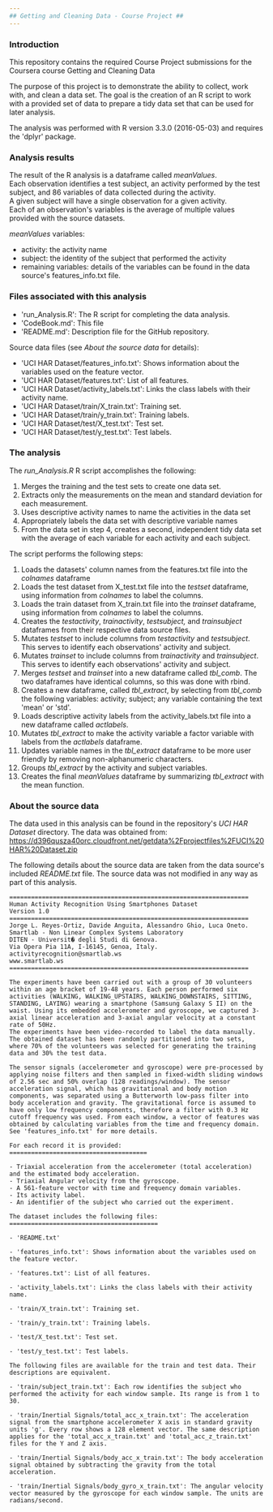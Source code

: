 ```yaml
---
## Getting and Cleaning Data - Course Project ##
---
```

### Introduction ###

This repository contains the required Course Project submissions for the Coursera course Getting and Cleaning Data

The purpose of this project is to demonstrate the ability to collect, work with, and clean a data set.
The goal is the creation of an R script to work with a provided set of data to prepare a tidy data set that can be used for later analysis.

The analysis was performed with R version 3.3.0 (2016-05-03) and requires the 'dplyr' package.

### Analysis results ###
The result of the R analysis is a dataframe called *meanValues*.  
Each observation identifies a test subject, an activity performed by the test subject, and 86 variables of data collected during the activity.  
A given subject will have a single observation for a given activity.  
Each of an observation's variables is the average of multiple values provided with the source datasets.

*meanValues* variables:
* activity: the activity name
* subject: the identity of the subject that performed the activity
* remaining variables: details of the variables can be found in the data source's features_info.txt file.

### Files associated with this analysis ###

* 'run_Analysis.R': The R script for completing the data analysis.
*	'CodeBook.md': This file
*	'README.md': Description file for the GitHub repository.

Source data files (see *About the source data* for details):
* 'UCI HAR Dataset/features_info.txt': Shows information about the variables used on the feature vector.
* 'UCI HAR Dataset/features.txt': List of all features.
* 'UCI HAR Dataset/activity_labels.txt': Links the class labels with their activity name.
* 'UCI HAR Dataset/train/X_train.txt': Training set.
* 'UCI HAR Dataset/train/y_train.txt': Training labels.
* 'UCI HAR Dataset/test/X_test.txt': Test set.
* 'UCI HAR Dataset/test/y_test.txt': Test labels.

### The analysis ###
The *run_Analysis.R* R script accomplishes the following:
1. Merges the training and the test sets to create one data set.
2. Extracts only the measurements on the mean and standard deviation for each measurement.
3. Uses descriptive activity names to name the activities in the data set
4. Appropriately labels the data set with descriptive variable names
5. From the data set in step 4, creates a second, independent tidy data set with the average of each variable for each activity and each subject.

The script performs the following steps:
1. Loads the datasets' column names from the features.txt file into the *colnames* dataframe
2. Loads the test dataset from X_test.txt file into the *testset* dataframe, using information from *colnames* to label the columns.
3. Loads the train dataset from X_train.txt file into the *trainset* dataframe, using information from *colnames* to label the columns.
4. Creates the *testactivity*, *trainactivity*, *testsubject,* and *trainsubject* dataframes from their respective data source files.
5. Mutates *testset* to include columns from *testactivity* and *testsubject*.  This serves to identify each observations' activity and subject.
6. Mutates *trainset* to include columns from *trainactivity* and *trainsubject*.  This serves to identify each observations' activity and subject.
7. Merges *testset* and *trainset* into a new dataframe called *tbl_comb*.  The two dataframes have identical columns, so this was done with rbind.
8. Creates a new dataframe, called *tbl_extract*, by selecting from *tbl_comb* the following variables: activity; subject; any variable containing the text 'mean' or 'std'.
9. Loads descriptive activity labels from the activity_labels.txt file into a new dataframe called *actlabels*.
10. Mutates *tbl_extract* to make the activity variable a factor variable with labels from the *actlabels* dataframe.
11. Updates variable names in the *tbl_extract* dataframe to be more user friendly by removing non-alphanumeric characters.
12. Groups *tbl_extract* by the activity and subject variables.
13. Creates the final *meanValues* dataframe by summarizing *tbl_extract* with the mean function.

### About the source data ###
The data used in this analysis can be found in the repository's *UCI HAR Dataset* directory.
The data was obtained from:   
https://d396qusza40orc.cloudfront.net/getdata%2Fprojectfiles%2FUCI%20HAR%20Dataset.zip

The following details about the source data are taken from the data source's included *README.txt* file.
The source data was not modified in any way as part of this analysis.
```
==================================================================
Human Activity Recognition Using Smartphones Dataset
Version 1.0
==================================================================
Jorge L. Reyes-Ortiz, Davide Anguita, Alessandro Ghio, Luca Oneto.
Smartlab - Non Linear Complex Systems Laboratory
DITEN - Universit� degli Studi di Genova.
Via Opera Pia 11A, I-16145, Genoa, Italy.
activityrecognition@smartlab.ws
www.smartlab.ws
==================================================================

The experiments have been carried out with a group of 30 volunteers within an age bracket of 19-48 years. Each person performed six activities (WALKING, WALKING_UPSTAIRS, WALKING_DOWNSTAIRS, SITTING, STANDING, LAYING) wearing a smartphone (Samsung Galaxy S II) on the waist. Using its embedded accelerometer and gyroscope, we captured 3-axial linear acceleration and 3-axial angular velocity at a constant rate of 50Hz.
The experiments have been video-recorded to label the data manually. The obtained dataset has been randomly partitioned into two sets, where 70% of the volunteers was selected for generating the training data and 30% the test data.

The sensor signals (accelerometer and gyroscope) were pre-processed by applying noise filters and then sampled in fixed-width sliding windows of 2.56 sec and 50% overlap (128 readings/window). The sensor acceleration signal, which has gravitational and body motion components, was separated using a Butterworth low-pass filter into body acceleration and gravity. The gravitational force is assumed to have only low frequency components, therefore a filter with 0.3 Hz cutoff frequency was used. From each window, a vector of features was obtained by calculating variables from the time and frequency domain. See 'features_info.txt' for more details.

For each record it is provided:
======================================

- Triaxial acceleration from the accelerometer (total acceleration) and the estimated body acceleration.
- Triaxial Angular velocity from the gyroscope.
- A 561-feature vector with time and frequency domain variables.
- Its activity label.
- An identifier of the subject who carried out the experiment.

The dataset includes the following files:
=========================================

- 'README.txt'

- 'features_info.txt': Shows information about the variables used on the feature vector.

- 'features.txt': List of all features.

- 'activity_labels.txt': Links the class labels with their activity name.

- 'train/X_train.txt': Training set.

- 'train/y_train.txt': Training labels.

- 'test/X_test.txt': Test set.

- 'test/y_test.txt': Test labels.

The following files are available for the train and test data. Their descriptions are equivalent.

- 'train/subject_train.txt': Each row identifies the subject who performed the activity for each window sample. Its range is from 1 to 30.

- 'train/Inertial Signals/total_acc_x_train.txt': The acceleration signal from the smartphone accelerometer X axis in standard gravity units 'g'. Every row shows a 128 element vector. The same description applies for the 'total_acc_x_train.txt' and 'total_acc_z_train.txt' files for the Y and Z axis.

- 'train/Inertial Signals/body_acc_x_train.txt': The body acceleration signal obtained by subtracting the gravity from the total acceleration.

- 'train/Inertial Signals/body_gyro_x_train.txt': The angular velocity vector measured by the gyroscope for each window sample. The units are radians/second.
```

